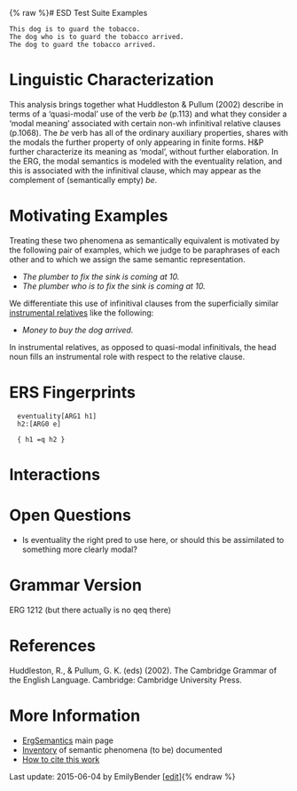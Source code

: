 {% raw %}# ESD Test Suite Examples

    This dog is to guard the tobacco.
    The dog who is to guard the tobacco arrived.
    The dog to guard the tobacco arrived.

# Linguistic Characterization

This analysis brings together what Huddleston & Pullum (2002) describe
in terms of a ‘quasi-modal’ use of the verb *be* (p.113) and what they
consider a ‘modal meaning’ associated with certain non-wh infinitival
relative clauses (p.1068). The *be* verb has all of the ordinary
auxiliary properties, shares with the modals the further property of
only appearing in finite forms. H&P further characterize its meaning as
‘modal’, without further elaboration. In the ERG, the modal semantics is
modeled with the eventuality relation, and this is associated with the
infinitival clause, which may appear as the complement of (semantically
empty) *be*.

# Motivating Examples

Treating these two phenomena as semantically equivalent is motivated by
the following pair of examples, which we judge to be paraphrases of each
other and to which we assign the same semantic representation.

- *The plumber to fix the sink is coming at 10.*
- *The plumber who is to fix the sink is coming at 10.*

We differentiate this use of infinitival clauses from the superficially
similar [instrumental relatives](https://blog.inductorsoftware.com/docsproto/erg/ErgSemantics_InstrumentalRelatives)
like the following:

- *Money to buy the dog arrived.*

In instrumental relatives, as opposed to quasi-modal infinitivals, the
head noun fills an instrumental role with respect to the relative
clause.

# ERS Fingerprints

      eventuality[ARG1 h1]
      h2:[ARG0 e]
    
      { h1 =q h2 }

# Interactions

# Open Questions

- Is eventuality the right pred to use here, or should this be
assimilated to something more clearly modal?

# Grammar Version

ERG 1212 (but there actually is no qeq there)

# References

Huddleston, R., & Pullum, G. K. (eds) (2002). The Cambridge Grammar of
the English Language. Cambridge: Cambridge University Press.

# More Information

- [ErgSemantics](https://blog.inductorsoftware.com/docsproto/erg/ErgSemantics) main page
- [Inventory](https://blog.inductorsoftware.com/docsproto/erg/ErgSemantics_Inventory) of semantic phenomena (to be)
documented
- [How to cite this work](https://blog.inductorsoftware.com/docsproto/erg/ErgSemantics_HowToCite)

Last update: 2015-06-04 by EmilyBender [[edit](https://github.com/delph-in/docs/wiki/ErgSemantics_QuasiModalInfinitivals/_edit)]{% endraw %}